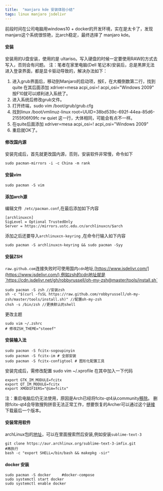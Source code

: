 ```yaml
---
title:  "manjaro kde 安装体验小结"
tags: linux manjaro jsdelivr
---
```


前段时间在公司电脑用windows10 + docker的开发环境，实在是太卡了，发现manjaro这个系统很惊艳，比arch稳定，最终选择了 manjaro kde。
<!--more-->

#### 安装
安装用的U盘安装，使用的是 ultariso。写入硬盘的时候一定要使用RAW的方式去写入，否则会有问题。
注：笔者在家里电脑(Dell 笔记本)安装后，总是黑屏无法进入登录界面，都是显卡驱动导致的，解决办法如下：
1. 进入grub界面后，移动到Manjaro的启动项，按E，在大概倒数第二行，找到 quite 在其后面添加 xdriver=mesa acpi_osi=! acpi_osi="Windows 2009" 按F10就可以顺利进入系统了。
2. 进入系统后修改grub文件。
3. 打开终端，sudo vim /boot/grub/grub.cfg
4. 找到linux /boot/vmlinuz-linux root=UUID=38bd539c-692f-44ea-85d6-2155f06f09fc rw quiet 这一行，大体相同，可能会有点不一样。
5. 在quite后面添加 xdriver=mesa acpi_osi=! acpi_osi="Windows 2009"
6. 重启就OK了。

#### 修改国内源
安装完成后，首先就更改国内源，否则，安装软件非常慢，命令如下
```
sudo pacman-mirrors -i -c China -m rank
```
#### 安装vim
```
sudo pacman -S vim
```
#### 添加arch源
编辑文件` /etc/pacman.conf`,在最后添加如下内容
```
[archlinuxcn]
SigLevel = Optional TrustedOnly
Server = https://mirrors.ustc.edu.cn/archlinuxcn/$arch
```
添加之后还要导入`archlinuxcn-keyring` ,在命令行输入如下内容
```
sudo pacman -S archlinuxcn-keyring && sudo pacman -Syy
```
#### 安装ZSH
`raw.github.com`连接失败时可使用国内`cdn`地址,[https://www.jsdelivr.com/](https://www.jsdelivr.com/),例如zsh的cdn地址就是`https://cdn.jsdelivr.net/gh/robbyrussell/oh-my-zsh@master/tools/install.sh`
```
sudo pacman -S zsh //安装zsh
sh -c "$(curl -fsSL https://raw.github.com/robbyrussell/oh-my-zsh/master/tools/install.sh)" //配置oh-my-zsh
chsh -s /bin/zsh //更换默认的shell
```
更改主题
```
sudo vim ~/.zshrc
# 修改ZSH_THEME="steeef"
```
#### 安装输入法
```
sudo pacman -S fcitx-sogoupinyin
sudo pacman -S fcitx-im # 全部安装
sudo pacman -S fcitx-configtool # 图形化配置工具
```
安装完成后，需修改配置 sudo vim ~/.xprofile   在其中加入一下代码
```
export GTK_IM_MODULE=fcitx
export QT_IM_MODULE=fcitx
export XMODIFIERS="@im=fcitx"
```
注：重启电脑后仍无法使用，原因是Arch已经将fcitx-qt4从community[移除](https://www.archlinux.org/packages/community/x86_64/fcitx-qt4/)。 删除fcitx-qt4会导致搜狗拼音无法正常工作，想要恢复的Archer可以通过这个[链接](https://archive.archlinux.org/repos/2019/03/31/community/os/x86_64/fcitx-qt4-4.2.9.6-1-x86_64.pkg.tar.xz)下载最后一个版本。

#### 安装常用软件
archLinux包的[地址](https://aur.archlinux.org/packages/)，可以在里面搜索然后安装,例如安装`sublime-text-3`
```
git clone https://aur.archlinux.org/sublime-text-3-imfix.git
#再执行
bash -c "export SHELL=/bin/bash && makepkg -sir"
```
#### docker 安装
```
sudo pacman -S docker     #docker-compose
sudo systemctl start docker
sudo systemctl enable docker
```